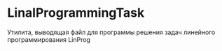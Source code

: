 # LinalProgrammingTask
Утилита, выводящая файл для программы решения задач линейного программирования LinProg 
